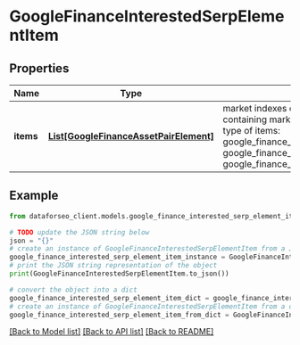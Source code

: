 # GoogleFinanceInterestedSerpElementItem


## Properties

Name | Type | Description | Notes
------------ | ------------- | ------------- | -------------
**items** | [**List[GoogleFinanceAssetPairElement]**](GoogleFinanceAssetPairElement.md) | market indexes data array of items containing market indexes data; possible type of items: google_finance_asset_pair_element, google_finance_market_instrument_element, google_finance_market_index_element | [optional] 

## Example

```python
from dataforseo_client.models.google_finance_interested_serp_element_item import GoogleFinanceInterestedSerpElementItem

# TODO update the JSON string below
json = "{}"
# create an instance of GoogleFinanceInterestedSerpElementItem from a JSON string
google_finance_interested_serp_element_item_instance = GoogleFinanceInterestedSerpElementItem.from_json(json)
# print the JSON string representation of the object
print(GoogleFinanceInterestedSerpElementItem.to_json())

# convert the object into a dict
google_finance_interested_serp_element_item_dict = google_finance_interested_serp_element_item_instance.to_dict()
# create an instance of GoogleFinanceInterestedSerpElementItem from a dict
google_finance_interested_serp_element_item_from_dict = GoogleFinanceInterestedSerpElementItem.from_dict(google_finance_interested_serp_element_item_dict)
```
[[Back to Model list]](../README.md#documentation-for-models) [[Back to API list]](../README.md#documentation-for-api-endpoints) [[Back to README]](../README.md)


